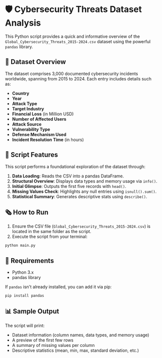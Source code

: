 # 🛡️ Cybersecurity Threats Dataset Analysis

This Python script provides a quick and informative overview of the `Global_Cybersecurity_Threats_2015-2024.csv` dataset using the powerful `pandas` library.


## 📁 Dataset Overview

The dataset comprises 3,000 documented cybersecurity incidents worldwide, spanning from 2015 to 2024. Each entry includes details such as:

* **Country**
* **Year**
* **Attack Type**
* **Target Industry**
* **Financial Loss** (in Million USD)
* **Number of Affected Users**
* **Attack Source**
* **Vulnerability Type**
* **Defense Mechanism Used**
* **Incident Resolution Time** (in hours)

## 🧪 Script Features

This script performs a foundational exploration of the dataset through:

1. **Data Loading**: Reads the CSV into a pandas DataFrame.
2. **Structural Overview**: Displays data types and memory usage via `info()`.
3. **Initial Glimpse**: Outputs the first five records with `head()`.
4. **Missing Values Check**: Highlights any null entries using `isnull().sum()`.
5. **Statistical Summary**: Generates descriptive stats using `describe()`.

## 🗞 How to Run

1. Ensure the CSV file (`Global_Cybersecurity_Threats_2015-2024.csv`) is located in the same folder as the script.
2. Execute the script from your terminal:

```bash
python main.py
```

## 🧠 Requirements

* Python 3.x
* pandas library

If `pandas` isn't already installed, you can add it via pip:

```bash
pip install pandas
```

## 📊 Sample Output

The script will print:

* Dataset information (column names, data types, and memory usage)
* A preview of the first few rows
* A summary of missing values per column
* Descriptive statistics (mean, min, max, standard deviation, etc.)

